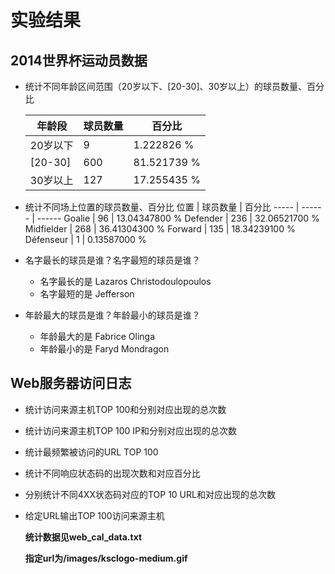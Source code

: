 # 实验结果
## 2014世界杯运动员数据 
* 统计不同年龄区间范围（20岁以下、[20-30]、30岁以上）的球员数量、百分比
  
    年龄段 | 球员数量 | 百分比  
   ------ | ------ | ------
   20岁以下 | 9 | 1.222826  %
   [20-30] | 600 | 81.521739 %
    30岁以上 | 127 |17.255435 %
* 统计不同场上位置的球员数量、百分比
  位置 | 球员数量 | 百分比
  ----- | ------ | ------
  Goalie | 96 | 13.04347800 %
  Defender | 236 | 32.06521700 %
  Midfielder | 268 | 36.41304300 %
  Forward | 135 | 18.34239100 %
  Défenseur | 1 | 0.13587000 %
* 名字最长的球员是谁？名字最短的球员是谁？
  + 名字最长的是 Lazaros Christodoulopoulos
  + 名字最短的是 Jefferson
* 年龄最大的球员是谁？年龄最小的球员是谁？
  + 年龄最大的是 Fabrice Olinga
  +  年龄最小的是 Faryd Mondragon
## Web服务器访问日志 
* 统计访问来源主机TOP 100和分别对应出现的总次数
* 统计访问来源主机TOP 100 IP和分别对应出现的总次数
* 统计最频繁被访问的URL TOP 100
* 统计不同响应状态码的出现次数和对应百分比
* 分别统计不同4XX状态码对应的TOP 10 URL和对应出现的总次数
* 给定URL输出TOP 100访问来源主机

   __统计数据见web_cal_data.txt__
   
   __指定url为/images/ksclogo-medium.gif__